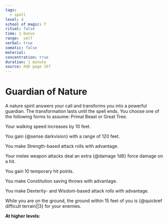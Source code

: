 ```yaml
---
tags:
  - spell
level: 4
school of magic: T
ritual: false
time: 1 bonus
range:  self
verbal: true
somatic: false
material: 
concentration: true
duration: 1 minute
source: XGE page 157
---
```

# Guardian of Nature
A nature spirit answers your call and transforms you into a powerful guardian. The transformation lasts until the spell ends. You choose one of the following forms to assume: Primal Beast or Great Tree.



Your walking speed increases by 10 feet.

You gain {@sense darkvision} with a range of 120 feet.

You make Strength-based attack rolls with advantage.

Your melee weapon attacks deal an extra {@damage 1d6} force damage on a hit.



You gain 10 temporary hit points.

You make Constitution saving throws with advantage.

You make Dexterity- and Wisdom-based attack rolls with advantage.

While you are on the ground, the ground within 15 feet of you is {@quickref difficult terrain||3} for your enemies.

**At higher levels:** 